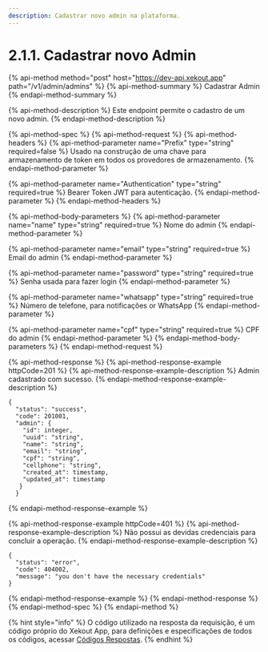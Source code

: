 ```yaml
---
description: Cadastrar novo admin na plataforma.
---
```


# 2.1.1. Cadastrar novo Admin

{% api-method method="post" host="https://dev-api.xekout.app" path="/v1/admin/admins" %}
{% api-method-summary %}
Cadastrar Admin
{% endapi-method-summary %}

{% api-method-description %}
Este endpoint permite o cadastro de um novo admin.
{% endapi-method-description %}

{% api-method-spec %}
{% api-method-request %}
{% api-method-headers %}
{% api-method-parameter name="Prefix" type="string" required=false %}
Usado na construção de uma chave para armazenamento de token em todos os provedores de armazenamento.
{% endapi-method-parameter %}

{% api-method-parameter name="Authentication" type="string" required=true %}
Bearer Token JWT para autenticação.
{% endapi-method-parameter %}
{% endapi-method-headers %}

{% api-method-body-parameters %}
{% api-method-parameter name="name" type="string" required=true %}
Nome do admin
{% endapi-method-parameter %}

{% api-method-parameter name="email" type="string" required=true %}
Email do admin
{% endapi-method-parameter %}

{% api-method-parameter name="password" type="string" required=true %}
Senha usada para fazer login
{% endapi-method-parameter %}

{% api-method-parameter name="whatsapp" type="string" required=true %}
Número de telefone, para notificações or WhatsApp
{% endapi-method-parameter %}

{% api-method-parameter name="cpf" type="string" required=true %}
CPF do admin
{% endapi-method-parameter %}
{% endapi-method-body-parameters %}
{% endapi-method-request %}

{% api-method-response %}
{% api-method-response-example httpCode=201 %}
{% api-method-response-example-description %}
Admin cadastrado com sucesso.
{% endapi-method-response-example-description %}

```text
{
  "status": "success",
  "code": 201001,
  "admin": {
    "id": integer,
    "uuid": "string",
    "name": "string",
    "email": "string",
    "cpf": "string",
    "cellphone": "string",
    "created_at": timestamp,
    "updated_at": timestamp
   }
  }
```
{% endapi-method-response-example %}

{% api-method-response-example httpCode=401 %}
{% api-method-response-example-description %}
Não possui as devidas credenciais para concluir a operação.
{% endapi-method-response-example-description %}

```text
{
  "status": "error",
  "code": 404002,
  "message": "you don't have the necessary credentials"
}
```
{% endapi-method-response-example %}
{% endapi-method-response %}
{% endapi-method-spec %}
{% endapi-method %}

{% hint style="info" %}
O código utilizado na resposta da requisição, é um código próprio do Xekout App, para definições e especificações de todos os códigos, acessar [Códigos Respostas](cadastrar-novo-admin.md).
{% endhint %}

